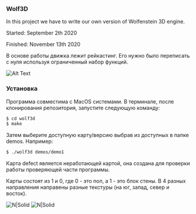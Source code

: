 ### Wolf3D

In this project we have to write our own version of Wolfenstein 3D engine.

Started:	September 2th 2020

Finished:	November 13th 2020

В основе работы движка лежит рейкастинг. Его нужно было переписать с нуля используя ограниченный набор функций.

![Alt Text](https://upload.wikimedia.org/wikipedia/commons/e/e7/Simple_raycasting_with_fisheye_correction.gif)


### Установка

Программа совместима с MacOS системами.
В терминале, после клонирования репозитория, запустите следующую команду:
```sh
$ cd wolf3d
$ make
```
Затем выберите доступную карту/версию выбрав из доступных в папке demos. Например:
```sh
$ ./wolf3d demos/demo1
```
Карта defect является неработающей картой, она создана для проверки работы проверяющей части программы.

Карты состоят из 1 и 0, где 0 - это пол, а 1 - это блок стены. В 4 разных направления направены разные текстуры (на юг, запад, север и восток).

![N|Solid](https://d.radikal.ru/d18/2105/e5/8f9da904009d.png) ![N|Solid](https://a.radikal.ru/a32/2105/08/713ca99547ef.png)
